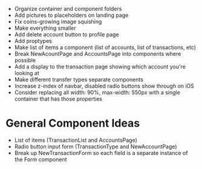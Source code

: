 - Organize container and component folders
- Add pictures to placeholders on landing page
- Fix coins-growing image squishing
- Make everything smaller
- Add delete account button to profile page
- Add proptypes
- Make list of items a component (list of accounts, list of transactions, etc)
- Break NewAcountPage and AccountsPage into components where possible
- Add a display to the transaction page showing which account you're looking at
- Make different transfer types separate components
- Increase z-index of navbar, disabled radio buttons show through on iOS
- Consider replacing all width: 90%, max-width: 550px with a single container that has those properties


# General Component Ideas
- List of items (TransactionList and AccountsPage)
- Radio button input form (TransactionType and NewAccountPage)
- Break up NewTransactionForm so each field is a separate instance of the Form component